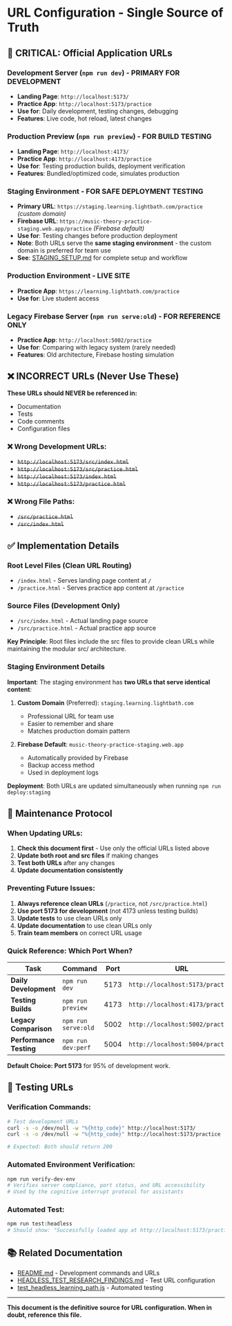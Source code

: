 # URL Configuration - Single Source of Truth

## 🚨 CRITICAL: Official Application URLs

### Development Server (`npm run dev`) - **PRIMARY FOR DEVELOPMENT**
- **Landing Page**: `http://localhost:5173/`
- **Practice App**: `http://localhost:5173/practice`
- **Use for**: Daily development, testing changes, debugging
- **Features**: Live code, hot reload, latest changes

### Production Preview (`npm run preview`) - **FOR BUILD TESTING**
- **Landing Page**: `http://localhost:4173/`
- **Practice App**: `http://localhost:4173/practice`
- **Use for**: Testing production builds, deployment verification
- **Features**: Bundled/optimized code, simulates production

### Staging Environment - **FOR SAFE DEPLOYMENT TESTING**
- **Primary URL**: `https://staging.learning.lightbath.com/practice` *(custom domain)*
- **Firebase URL**: `https://music-theory-practice-staging.web.app/practice` *(Firebase default)*
- **Use for**: Testing changes before production deployment
- **Note**: Both URLs serve the **same staging environment** - the custom domain is preferred for team use
- **See**: [STAGING_SETUP.md](STAGING_SETUP.md) for complete setup and workflow

### Production Environment - **LIVE SITE**
- **Practice App**: `https://learning.lightbath.com/practice`
- **Use for**: Live student access

### Legacy Firebase Server (`npm run serve:old`) - **FOR REFERENCE ONLY**
- **Practice App**: `http://localhost:5002/practice`
- **Use for**: Comparing with legacy system (rarely needed)
- **Features**: Old architecture, Firebase hosting simulation

## ❌ INCORRECT URLs (Never Use These)

**These URLs should NEVER be referenced in:**
- Documentation
- Tests
- Code comments
- Configuration files

### ❌ Wrong Development URLs:
- ~~`http://localhost:5173/src/index.html`~~
- ~~`http://localhost:5173/src/practice.html`~~
- ~~`http://localhost:5173/index.html`~~
- ~~`http://localhost:5173/practice.html`~~

### ❌ Wrong File Paths:
- ~~`/src/practice.html`~~
- ~~`/src/index.html`~~

## ✅ Implementation Details

### Root Level Files (Clean URL Routing)
- `/index.html` - Serves landing page content at `/`
- `/practice.html` - Serves practice app content at `/practice`

### Source Files (Development Only)
- `/src/index.html` - Actual landing page source
- `/src/practice.html` - Actual practice app source

**Key Principle**: Root files include the src files to provide clean URLs while maintaining the modular src/ architecture.

### Staging Environment Details
**Important**: The staging environment has **two URLs that serve identical content**:

1. **Custom Domain** (Preferred): `staging.learning.lightbath.com`
   - Professional URL for team use
   - Easier to remember and share
   - Matches production domain pattern

2. **Firebase Default**: `music-theory-practice-staging.web.app`
   - Automatically provided by Firebase
   - Backup access method
   - Used in deployment logs

**Deployment**: Both URLs are updated simultaneously when running `npm run deploy:staging`

## 🔧 Maintenance Protocol

### When Updating URLs:
1. **Check this document first** - Use only the official URLs listed above
2. **Update both root and src files** if making changes
3. **Test both URLs** after any changes
4. **Update documentation consistently**

### Preventing Future Issues:
1. **Always reference clean URLs** (`/practice`, not `/src/practice.html`)
2. **Use port 5173 for development** (not 4173 unless testing builds)
3. **Update tests** to use clean URLs only
4. **Update documentation** to use clean URLs only
5. **Train team members** on correct URL usage

### Quick Reference: Which Port When?

| Task | Command | Port | URL | Purpose |
|------|---------|------|-----|---------|
| **Daily Development** | `npm run dev` | 5173 | `http://localhost:5173/practice` | Live code, hot reload |
| **Testing Builds** | `npm run preview` | 4173 | `http://localhost:4173/practice` | Production simulation |
| **Legacy Comparison** | `npm run serve:old` | 5002 | `http://localhost:5002/practice` | Old system reference |
| **Performance Testing** | `npm run dev:perf` | 5004 | `http://localhost:5004/practice` | Performance analysis |

**Default Choice: Port 5173** for 95% of development work.

## 🧪 Testing URLs

### Verification Commands:
```bash
# Test development URLs
curl -s -o /dev/null -w "%{http_code}" http://localhost:5173/
curl -s -o /dev/null -w "%{http_code}" http://localhost:5173/practice

# Expected: Both should return 200
```

### Automated Environment Verification:
```bash
npm run verify-dev-env
# Verifies server compliance, port status, and URL accessibility
# Used by the cognitive interrupt protocol for assistants
```

### Automated Test:
```bash
npm run test:headless
# Should show: "Successfully loaded app at http://localhost:5173/practice"
```

## 📚 Related Documentation

- [README.md](../README.md) - Development commands and URLs
- [HEADLESS_TEST_RESEARCH_FINDINGS.md](HEADLESS_TEST_RESEARCH_FINDINGS.md) - Test URL configuration
- [test_headless_learning_path.js](../test_headless_learning_path.js) - Automated testing

---

**This document is the definitive source for URL configuration. When in doubt, reference this file.** 